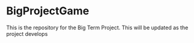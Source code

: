 BigProjectGame
==============

This is the repository for the Big Term Project. This will be updated as the project develops
